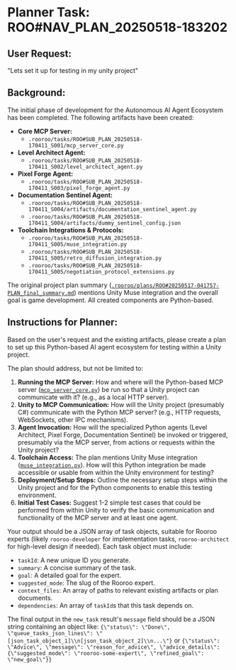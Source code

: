 # Planner Task: ROO#NAV_PLAN_20250518-183202
## User Request:
"Lets set it up for testing in my unity project"

## Background:
The initial phase of development for the Autonomous AI Agent Ecosystem has been completed. The following artifacts have been created:

*   **Core MCP Server:**
    *   `.rooroo/tasks/ROO#SUB_PLAN_20250518-170411_S001/mcp_server_core.py`
*   **Level Architect Agent:**
    *   `.rooroo/tasks/ROO#SUB_PLAN_20250518-170411_S002/level_architect_agent.py`
*   **Pixel Forge Agent:**
    *   `.rooroo/tasks/ROO#SUB_PLAN_20250518-170411_S003/pixel_forge_agent.py`
*   **Documentation Sentinel Agent:**
    *   `.rooroo/tasks/ROO#SUB_PLAN_20250518-170411_S004/artifacts/documentation_sentinel_agent.py`
    *   `.rooroo/tasks/ROO#SUB_PLAN_20250518-170411_S004/artifacts/dummy_sentinel_config.json`
*   **Toolchain Integrations & Protocols:**
    *   `.rooroo/tasks/ROO#SUB_PLAN_20250518-170411_S005/muse_integration.py`
    *   `.rooroo/tasks/ROO#SUB_PLAN_20250518-170411_S005/retro_diffusion_integration.py`
    *   `.rooroo/tasks/ROO#SUB_PLAN_20250518-170411_S005/negotiation_protocol_extensions.py`

The original project plan summary ([`.rooroo/plans/ROO#20250517-041757-PLAN_final_summary.md`](.rooroo/plans/ROO#20250517-041757-PLAN_final_summary.md)) mentions Unity Muse integration and the overall goal is game development. All created components are Python-based.

## Instructions for Planner:
Based on the user's request and the existing artifacts, please create a plan to set up this Python-based AI agent ecosystem for testing within a Unity project.

The plan should address, but not be limited to:
1.  **Running the MCP Server:** How and where will the Python-based MCP server ([`mcp_server_core.py`](.rooroo/tasks/ROO#SUB_PLAN_20250518-170411_S001/mcp_server_core.py)) be run so that a Unity project can communicate with it? (e.g., as a local HTTP server).
2.  **Unity to MCP Communication:** How will the Unity project (presumably C#) communicate with the Python MCP server? (e.g., HTTP requests, WebSockets, other IPC mechanisms).
3.  **Agent Invocation:** How will the specialized Python agents (Level Architect, Pixel Forge, Documentation Sentinel) be invoked or triggered, presumably via the MCP server, from actions or requests within the Unity project?
4.  **Toolchain Access:** The plan mentions Unity Muse integration ([`muse_integration.py`](.rooroo/tasks/ROO#SUB_PLAN_20250518-170411_S005/muse_integration.py)). How will this Python integration be made accessible or usable from within the Unity environment for testing?
5.  **Deployment/Setup Steps:** Outline the necessary setup steps within the Unity project and for the Python components to enable this testing environment.
6.  **Initial Test Cases:** Suggest 1-2 simple test cases that could be performed from within Unity to verify the basic communication and functionality of the MCP server and at least one agent.

Your output should be a JSON array of task objects, suitable for Rooroo experts (likely `rooroo-developer` for implementation tasks, `rooroo-architect` for high-level design if needed). Each task object must include:
- `taskId`: A new unique ID you generate.
- `summary`: A concise summary of the task.
- `goal`: A detailed goal for the expert.
- `suggested_mode`: The slug of the Rooroo expert.
- `context_files`: An array of paths to relevant existing artifacts or plan documents.
- `dependencies`: An array of `taskId`s that this task depends on.

The final output in the `new_task` result's `message` field should be a JSON string containing an object like:
`{\"status\": \"Done\", \"queue_tasks_json_lines\": \"[json_task_object_1]\\n[json_task_object_2]\\n...\"}`
or
`{\"status\": \"Advice\", \"message\": \"reason_for_advice\", \"advice_details\": {\"suggested_mode\": \"rooroo-some-expert\", \"refined_goal\": \"new_goal\"}}`